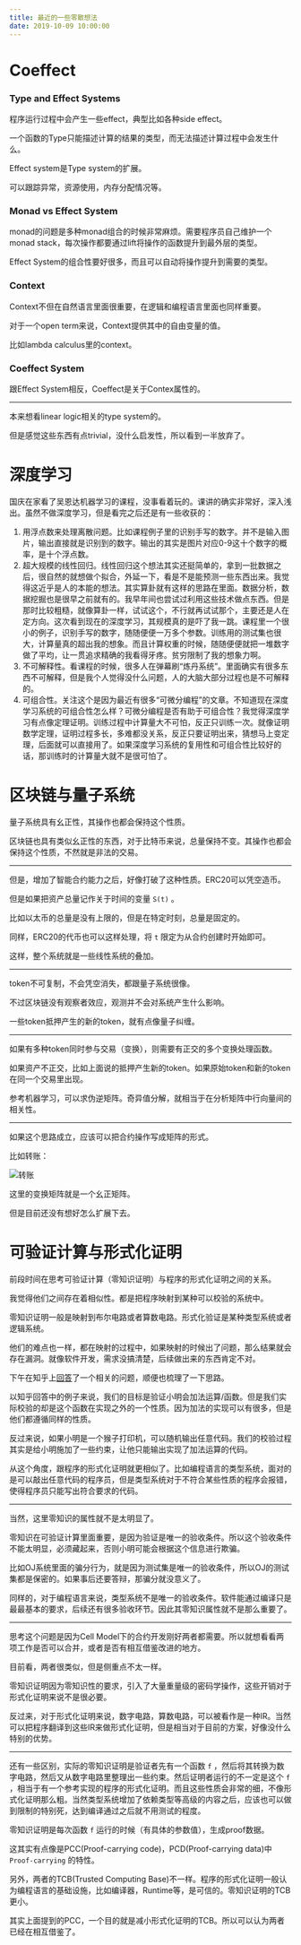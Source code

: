 ```yaml
---
title: 最近的一些零散想法
date: 2019-10-09 10:00:00
---
```


# Coeffect

### Type and Effect Systems

程序运行过程中会产生一些effect，典型比如各种side effect。

一个函数的Type只能描述计算的结果的类型，而无法描述计算过程中会发生什么。

Effect system是Type system的扩展。

可以跟踪异常，资源使用，内存分配情况等。

### Monad vs Effect System

monad的问题是多种monad组合的时候非常麻烦。需要程序员自己维护一个monad stack，每次操作都要通过lift将操作的函数提升到最外层的类型。

Effect System的组合性要好很多，而且可以自动将操作提升到需要的类型。

### Context

Context不但在自然语言里面很重要，在逻辑和编程语言里面也同样重要。

对于一个open term来说，Context提供其中的自由变量的值。

比如lambda calculus里的context。

### Coeffect System

跟Effect System相反，Coeffect是关于Contex属性的。

---

本来想看linear logic相关的type system的。

但是感觉这些东西有点trivial，没什么启发性，所以看到一半放弃了。

# 深度学习

国庆在家看了吴恩达机器学习的课程，没事看着玩的。课讲的确实非常好，深入浅出。虽然不做深度学习，但是看完之后还是有一些收获的：

1. 用浮点数来处理离散问题。比如课程例子里的识别手写的数字。并不是输入图片，输出直接就是识别到的数字。输出的其实是图片对应0-9这十个数字的概率，是十个浮点数。
2. 超大规模的线性回归。线性回归这个想法其实还挺简单的，拿到一批数据之后，很自然的就想做个拟合，外延一下，看是不是能预测一些东西出来。我觉得这近乎是人的本能的想法。其实算卦就有这样的思路在里面。数据分析，数据挖掘也是很早之前就有的。我早年间也尝试过利用这些技术做点东西。但是那时比较粗糙，就像算卦一样，试试这个，不行就再试试那个，主要还是人在定方向。这次看到现在的深度学习，其规模真的是吓了我一跳。课程里一个很小的例子，识别手写的数字，随随便便一万多个参数。训练用的测试集也很大，计算量真的超出我的想象。而且计算权重的时候，随随便便就把一堆数字做了平均，让一贯追求精确的我看得牙疼。贫穷限制了我的想象力啊。
3. 不可解释性。看课程的时候，很多人在弹幕刷“炼丹系统”。里面确实有很多东西不可解释，但是我个人觉得没什么问题，人的大脑大部分过程也是不可解释的。
4. 可组合性。关注这个是因为最近有很多“可微分编程”的文章。不知道现在深度学习系统的可组合性怎么样？可微分编程是否有助于可组合性？我觉得深度学习有点像定理证明。训练过程中计算量大不可怕，反正只训练一次。就像证明数学定理，证明过程多长，多难都没关系，反正只要证明出来，猜想马上变定理，后面就可以直接用了。如果深度学习系统的复用性和可组合性比较好的话，那训练时的计算量大就不是很可怕了。

# 区块链与量子系统

量子系统具有幺正性，其操作也都会保持这个性质。

区块链也具有类似幺正性的东西，对于比特币来说，总量保持不变。其操作也都会保持这个性质，不然就是非法的交易。

---

但是，增加了智能合约能力之后，好像打破了这种性质。ERC20可以凭空造币。

但是如果把资产总量记作关于时间的变量 `S(t)` 。

比如以太币的总量是没有上限的，但是在特定时刻，总量是固定的。

同样，ERC20的代币也可以这样处理，将 `t` 限定为从合约创建时开始即可。

这样，整个系统就是一些线性系统的叠加。

---

token不可复制，不会凭空消失，都跟量子系统很像。

不过区块链没有观察者效应，观测并不会对系统产生什么影响。

一些token抵押产生的新的token，就有点像量子纠缠。

---

如果有多种token同时参与交易（变换），则需要有正交的多个变换处理函数。

如果资产不正交，比如上面说的抵押产生新的token。如果原始token和新的token在同一个交易里出现。

参考机器学习，可以求伪逆矩阵。奇异值分解，就相当于在分析矩阵中行向量间的相关性。

---

如果这个思路成立，应该可以把合约操作写成矩阵的形式。

比如转账：

![转账](transfer-matrix.png)

这里的变换矩阵就是一个幺正矩阵。

但是目前还没有想好怎么扩展下去。

# 可验证计算与形式化证明

前段时间在思考可验证计算（零知识证明）与程序的形式化证明之间的关系。

我觉得他们之间存在着相似性。都是把程序映射到某种可以校验的系统中。

零知识证明一般是映射到布尔电路或者算数电路。形式化验证是某种类型系统或者逻辑系统。

他们的难点也一样，都在映射的过程中，如果映射的时候出了问题，那么结果就会存在漏洞。就像软件开发，需求没搞清楚，后续做出来的东西肯定不对。

下午在知乎上[回答](https://www.zhihu.com/question/347881110/answer/850851177)了一个相关的问题，顺便也梳理了一下思路。

以知乎回答中的例子来说，我们的目标是验证小明会加法运算/函数。但是我们实际校验的却是这个函数在实现之外的一个性质。因为加法的实现可以有很多，但是他们都遵循同样的性质。

反过来说，如果小明是一个猴子打印机，可以随机输出任意代码。我们的校验过程其实是给小明施加了一些约束，让他只能输出实现了加法运算的代码。

从这个角度，跟程序的形式化证明就更相似了。比如编程语言的类型系统，面对的是可以敲出任意代码的程序员，但是类型系统对于不符合某些性质的程序会报错，使得程序员只能写出符合要求的代码。

---

当然，这里零知识的属性就不是太明显了。

零知识在可验证计算里面重要，是因为验证是唯一的验收条件。所以这个验收条件不能太明显，必须藏起来，否则小明可能会根据这个信息进行欺骗。

比如OJ系统里面的骗分行为，就是因为测试集是唯一的验收条件，所以OJ的测试集都是保密的。如果事后还要答辩，那骗分就没意义了。

同样的，对于编程语言来说，类型系统不是唯一的验收条件。软件能通过编译只是最最基本的要求，后续还有很多验收环节。因此其零知识属性就不是那么重要了。

---

思考这个问题是因为Cell Model下的合约开发刚好两者都需要。所以就想看看两项工作是否可以合并，或者是否有相互借鉴改进的地方。

目前看，两者很类似，但是侧重点不太一样。

零知识证明因为零知识性的要求，引入了大量重量级的密码学操作，这些开销对于形式化证明来说不是很必要。

反过来，对于形式化证明来说，数字电路，算数电路，可以被看作是一种IR。当然可以把程序翻译到这些IR来做形式化证明，但是相当对于目前的方案，好像没什么特别的优势。

---

还有一些区别，实际的零知识证明是验证者先有一个函数 `f` ，然后将其转换为数字电路，然后又从数字电路里整理出一些约束。然后证明者运行的不一定是这个 `f` ，相当于有一个参考实现的程序的形式化证明。而且这些性质会非常的细，不像形式化证明那么粗。当然类型系统增加了依赖类型等高级的内容之后，应该也可以做到限制的特别死，达到编译通过之后就不用测试的程度。

零知识证明是每次函数 `f` 运行的时候（有具体的参数值），生成proof数据。

这其实有点像是PCC(Proof-carrying  code)，PCD(Proof-carrying  data)中 `Proof-carrying` 的特性。

另外，两者的TCB(Trusted Computing Base)不一样。程序的形式化证明一般认为编程语言的基础设施，比如编译器，Runtime等，是可信的。零知识证明的TCB更小。

其实上面提到的PCC，一个目的就是减小形式化证明的TCB。所以可以认为两者已经在相互借鉴了。

